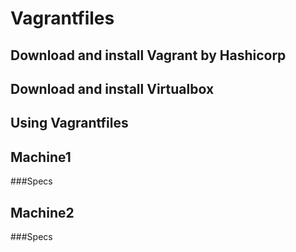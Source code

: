 # Vagrantfiles

## Download and install Vagrant by Hashicorp

## Download and install Virtualbox

## Using Vagrantfiles

## Machine1
###Specs

## Machine2
###Specs
